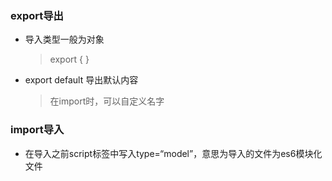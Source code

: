 ### export导出

- 导入类型一般为对象

  > export {  }

- export default 导出默认内容

  > 在import时，可以自定义名字

### import导入

- 在导入之前script标签中写入type=“model”，意思为导入的文件为es6模块化文件

  
